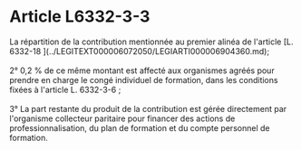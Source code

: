 # Article L6332-3-3

 

<div align="left">
  La répartition de la contribution mentionnée au premier alinéa de l'article [L. 6332-18 ](../LEGITEXT000006072050/LEGIARTI000006904360.md); <br /> <br />2° 0,2 % de ce même montant est affecté aux organismes agréés pour prendre en charge le congé individuel de formation, dans les conditions fixées à l'article L. 6332-3-6 ;<br /> <br />3° La part restante du produit de la contribution est gérée directement par l'organisme collecteur paritaire pour financer des actions de professionnalisation, du plan de formation et du compte personnel de formation.<br /> <br />